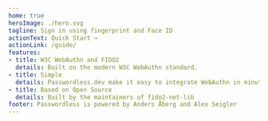 ```yaml
---
home: true
heroImage: ./hero.svg
tagline: Sign in using fingerprint and Face ID
actionText: Quick Start →
actionLink: /guide/
features:
- title: W3C WebAuthn and FIDO2
  details: Built on the modern W3C WebAuthn standard.
- title: Simple
  details: Passwordless.dev make it easy to integrate WebAuthn in minutes instead of months.
- title: Based on Open Source
  details: Built by the maintainers of fido2-net-lib
footer: Passwordless is powered by Anders Åberg and Alex Seigler
---
```

